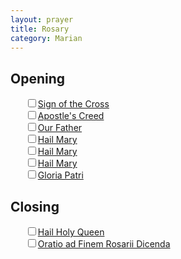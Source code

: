 ```yaml
---
layout: prayer
title: Rosary
category: Marian
---
```

<style>
  #tomorrowInfo {
    line-height: 1.5;
    margin-top: 1em;
    white-space: pre-wrap;
  }
</style>

<p id="todayInfo"></p>

## Opening

<ul style="list-style:none">
  <li><input type="checkbox"/><a href="/prayers/signum-crucis/">Sign of the Cross</a></li>
  <li><input type="checkbox"/><a href="/prayers/symbolum-apostolorum/">Apostle's Creed</a></li>
  <li><input type="checkbox"/><a href="/prayers/pater-noster/">Our Father</a></li>
  <li><input type="checkbox"/><a href="/prayers/ave-maria/">Hail Mary</a></li>
  <li><input type="checkbox"/><a href="/prayers/ave-maria/">Hail Mary</a></li>
  <li><input type="checkbox"/><a href="/prayers/ave-maria/">Hail Mary</a></li>
  <li><input type="checkbox"/><a href="/prayers/gloria-patri/">Gloria Patri</a></li>
</ul>

<div id="mysteryContent"></div>

## Closing

<ul style="list-style:none">
  <li><input type="checkbox"/><a href="/prayers/salve-regina/">Hail Holy Queen</a></li>
  <li><input type="checkbox"/><a href="/prayers/oratio-ad-finem/">Oratio ad Finem Rosarii Dicenda</a></li>
</ul>

<p id="tomorrowInfo" class="muted small"></p>

<script>
  var siteUrl = '{{ site.url }}';
  var mysteriesData = {{ site.data.rosary_mysteries | jsonify }};
</script>

<script src="{{ site.url }}/assets/js/timediff.js"></script>
<script src="{{ site.url }}/assets/js/rosary-mysteries.js"></script>